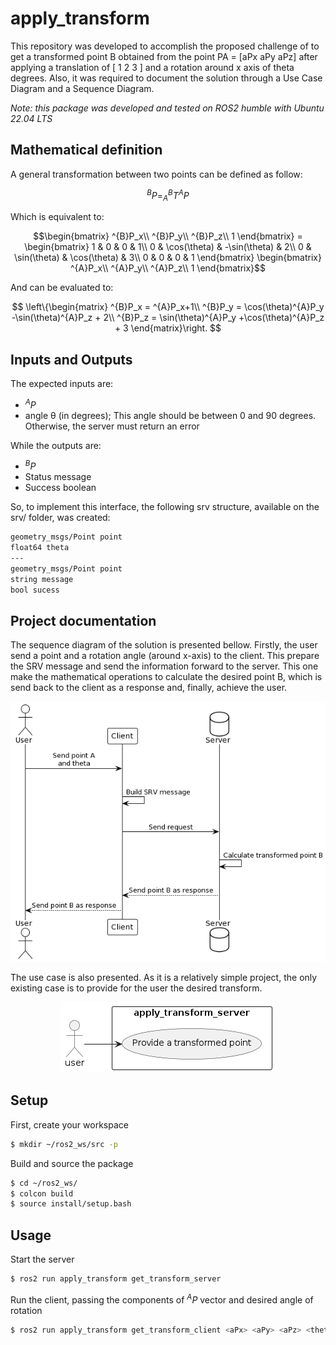 # apply_transform
This repository was developed to accomplish the proposed challenge of to get a transformed point B obtained from the point PA = [aPx aPy aPz] after applying a translation of [ 1 2 3 ] and a rotation around x axis of theta degrees. Also, it was required to document the solution through a Use Case Diagram and a Sequence Diagram.

*Note: this package was developed and tested on ROS2 humble with Ubuntu 22.04 LTS*

## Mathematical definition
A general transformation between two points can be defined as follow:

$$^{B}P=^{B}_AT^{A}P$$

Which is equivalent to:

```math
\begin{bmatrix}
^{B}P_x\\ 
^{B}P_y\\ 
^{B}P_z\\
1
\end{bmatrix}
=
\begin{bmatrix}
1 & 0 & 0 & 1\\ 
0 & \cos(\theta) & -\sin(\theta) & 2\\ 
0 & \sin(\theta) & \cos(\theta) & 3\\ 
0 & 0 & 0 & 1
\end{bmatrix}
\begin{bmatrix}
^{A}P_x\\ 
^{A}P_y\\ 
^{A}P_z\\
1
\end{bmatrix}
```

And can be evaluated to:

$$ 
\left\{\begin{matrix}
^{B}P_x = ^{A}P_x+1\\ 
^{B}P_y = \cos(\theta)^{A}P_y -\sin(\theta)^{A}P_z + 2\\ 
^{B}P_z = \sin(\theta)^{A}P_y +\cos(\theta)^{A}P_z + 3
\end{matrix}\right.
$$

## Inputs and Outputs
The expected inputs are:
- $^{A}P$
- angle θ (in degrees); This angle should be between 0 and 90 degrees.
Otherwise, the server must return an error

While the outputs are:
- $^{B}P$
- Status message
- Success boolean

So, to implement this interface, the following srv structure, available on the srv/ folder, was created:
```bash
geometry_msgs/Point point
float64 theta
---
geometry_msgs/Point point
string message
bool sucess
``` 
## Project documentation
The sequence diagram of the solution is presented bellow. Firstly, the user send a point and a rotation angle (around x-axis) to the client. This prepare the SRV message and send the information forward to the server. This one make the mathematical operations to calculate the desired point B, which is send back to the client as a response and, finally, achieve the user.

<div align="center">
  <img src="resources/images/sequence_diagram.png" alt="sequence diagram">
</div>

The use case is also presented. As it is a relatively simple project, the only existing case is to provide for the user the desired transform.

<div align="center">
  <img src="resources/images/use_case.png" alt="use case diagram">
</div>

## Setup
First, create your workspace
```bash
$ mkdir ~/ros2_ws/src -p
``` 

Build and source the package
```bash
$ cd ~/ros2_ws/
$ colcon build
$ source install/setup.bash
``` 

## Usage
Start the server
```bash
$ ros2 run apply_transform get_transform_server
``` 

Run the client, passing the components of $^{A}P$ vector and desired angle of rotation
```bash
$ ros2 run apply_transform get_transform_client <aPx> <aPy> <aPz> <theta>
``` 